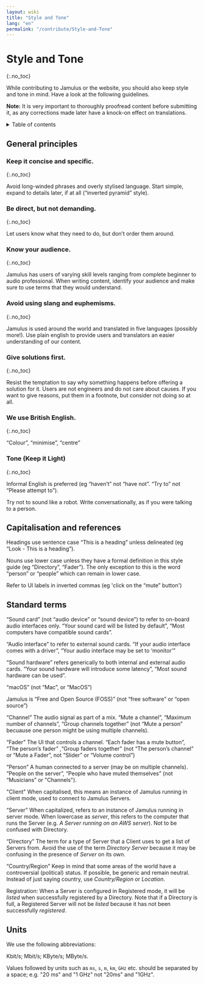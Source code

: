 ```yaml
---
layout: wiki
title: "Style and Tone"
lang: "en"
permalink: "/contribute/Style-and-Tone"
---
```


# Style and Tone
 {:.no_toc}

While contributing to Jamulus or the website, you should also keep style and tone in mind. Have a look at the following guidelines.

**Note:** It is very important to thoroughly proofread content before submitting it, as any corrections made later have a knock-on effect on translations.

<details markdown="1">

<summary>Table of contents</summary>

* TOC
 {:toc}

</details> 

## General principles

### Keep it concise and specific.
 {:.no_toc}

Avoid long-winded phrases and overly stylised language. Start simple, expand to details later, if at all (“inverted pyramid” style).

### Be direct, but not demanding.
 {:.no_toc}

Let users know what they need to do, but don’t order them around.

### Know your audience.
 {:.no_toc}

Jamulus has users of varying skill levels ranging from complete beginner to audio professional. When writing content, identify your audience and make sure to use terms that they would understand.

### Avoid using slang and euphemisms.
 {:.no_toc}

Jamulus is used around the world and translated in five languages (possibly more!). Use plain english to provide users and translators an easier understanding of our content.

### Give solutions first.
 {:.no_toc}

Resist the temptation to say why something happens before offering a solution for it. Users are not engineers and do not care about causes. If you want to give reasons, put them in a footnote, but consider not doing so at all.

### We use British English.
 {:.no_toc}

“Colour”, “minimise”, “centre”

### Tone (Keep it Light)
 {:.no_toc}

Informal English is preferred (eg “haven’t” not “have not”. “Try to” not “Please attempt to”).

Try not to sound like a robot. Write conversationally, as if you were talking to a person.




## Capitalisation and references

Headings use sentence case “This is a heading” unless delineated (eg “Look - This is a heading”).

Nouns use lower case unless they have a formal definition in this style guide (eg “Directory”, “Fader”). The only exception to this is the word “person” or “people” which can remain in lower case.

Refer to UI labels in inverted commas (eg 'click on the “mute” button')

## Standard terms

“Sound card” (not “audio device” or “sound device”) to refer to on-board audio interfaces only. “Your sound card will be listed by default”, “Most computers have compatible sound cards”.

“Audio interface” to refer to external sound cards. “If your audio interface comes with a driver”, “Your audio interface may be set to ‘monitor’”

“Sound hardware” refers generically to both internal and external audio cards. “Your sound hardware will introduce some latency”, “Most sound hardware can be used”.

“macOS” (not “Mac”, or “MacOS”)

Jamulus is “Free and Open Source (FOSS)” (not “free software” or “open source”)

“Channel” The audio signal as part of a mix. “Mute a channel”, “Maximum number of channels”, “Group channels together” (not “Mute a person” becuause one person might be using multiple channels).

“Fader” The UI that controls a channel. “Each fader has a mute button”, “The person’s fader” ,“Group faders together” (not “The person’s channel” or “Mute a Fader”, not “Slider” or “Volume control”)

“Person” A human connected to a server (may be on multiple channels). “People on the server”, “People who have muted themselves” (not “Musicians” or "Channels").

"Client" When capitalised, this means an instance of Jamulus running in client mode, used to connect to Jamulus Servers.

“Server” When capitalized, refers to an instance of Jamulus running in server mode. When lowercase as _server_, this refers to the computer that runs the Server (e.g. _A Server running on an AWS server_). Not to be confused with Directory.

“Directory” The term for a type of Server that a Client uses to get a list of Servers from. Avoid the use of the term _Directory Server_ because it may be confusing in the presence of _Server_ on its own.

“Country/Region” Keep in mind that some areas of the world have a controversial (political) status. If possible, be generic and remain neutral. Instead of just saying country, use _Country/Region_ or _Location_.

Registration: When a Server is configured in Registered mode, it will be _listed_ when successfully registered by a Directory. Note that if a Directory is full, a Registered Server will not be _listed_ because it has not been successfully _registered_.

## Units

We use the following abbreviations:

Kbit/s; Mbit/s; KByte/s; MByte/s.

Values followed by units such as `ms`, `s`, `m`, `km`, `GHz` etc. should be separated by a space; e.g. "20 ms" and "1 GHz" not "20ms" and "1GHz".

